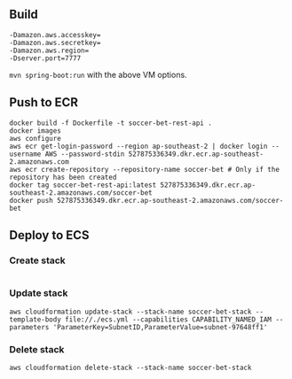 ## Build

```
-Damazon.aws.accesskey=
-Damazon.aws.secretkey=
-Damazon.aws.region=
-Dserver.port=7777
```

`mvn spring-boot:run` with the above VM options. 

## Push to ECR

```
docker build -f Dockerfile -t soccer-bet-rest-api .
docker images
aws configure
aws ecr get-login-password --region ap-southeast-2 | docker login --username AWS --password-stdin 527875336349.dkr.ecr.ap-southeast-2.amazonaws.com
aws ecr create-repository --repository-name soccer-bet # Only if the repository has been created
docker tag soccer-bet-rest-api:latest 527875336349.dkr.ecr.ap-southeast-2.amazonaws.com/soccer-bet
docker push 527875336349.dkr.ecr.ap-southeast-2.amazonaws.com/soccer-bet
```

## Deploy to ECS

### Create stack

```aws cloudformation create-stack --stack-name soccer-bet-stack --template-body file://./ecs.yml --capabilities CAPABILITY_NAMED_IAM --parameters ParameterKey=SubnetID,ParameterValue=subnet-97648ff1 ParameterKey=AccessKeySecretKey,ParameterValue=accessKeySecretKey
```

### Update stack

```
aws cloudformation update-stack --stack-name soccer-bet-stack --template-body file://./ecs.yml --capabilities CAPABILITY_NAMED_IAM --parameters 'ParameterKey=SubnetID,ParameterValue=subnet-97648ff1'
```

### Delete stack

```aws cloudformation delete-stack --stack-name soccer-bet-stack```
